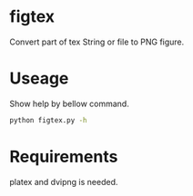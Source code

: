 # figtex

Convert part of tex String or file to PNG figure.

# Useage
Show help by bellow command.

```bash
python figtex.py -h
```

# Requirements
platex and dvipng is needed.
